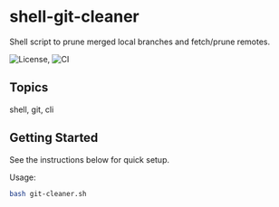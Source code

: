 # shell-git-cleaner

Shell script to prune merged local branches and fetch/prune remotes.

![License](https://img.shields.io/badge/license-MIT-informational), ![CI](https://img.shields.io/badge/CI-GitHub%20Actions-success)

## Topics
shell, git, cli

## Getting Started
See the instructions below for quick setup.


Usage:
```bash
bash git-cleaner.sh
```
